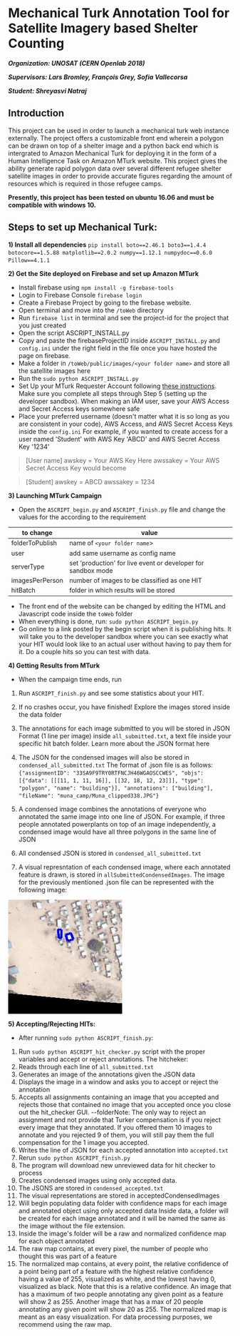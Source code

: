 # Mechanical Turk Annotation Tool for Satellite Imagery based Shelter Counting

**_Organization: UNOSAT (CERN Openlab 2018)_**

**_Supervisors: Lars Bromley, François Grey, Sofia Vallecorsa_**

**_Student: Shreyasvi Natraj_**

## Introduction
This project can be used in order to launch a mechanical turk web instance externally.
The project offers a customizable front end wherein a polygon can be drawn on top of a shelter image and a python back end which is intergrated to Amazon Mechanical Turk for deploying it in the form of a Human Intelligence Task on Amazon MTurk website. This project gives the ability generate rapid polygon data over several different refugee shelter satellite images in order to provide accurate figures regarding the amount of resources which is required in those refugee camps.

**Presently, this project has been tested on ubuntu 16.06 and must be compatible with windows 10.**

## Steps to set up Mechanical Turk:

**1) Install all dependencies** 
`pip install boto==2.46.1 boto3==1.4.4 botocore==1.5.88 matplotlib==2.0.2 numpy==1.12.1 numpydoc==0.6.0 Pillow==4.1.1`

**2) Get the Site deployed on Firebase and set up Amazon MTurk**
- Install firebase using `npm install -g firebase-tools`
- Login to Firebase Console `firebase login`
- Create a Firebase Project by going to the firebase website. 
- Open terminal and move into the `/toWeb` directory
- Run `firebase list` in terminal and see the project-id for the project that you just created
- Open the script ASCRIPT_INSTALL.py
- Copy and paste the firebaseProjectID inside `ASCRIPT_INSTALL.py` and `config.ini` under the right field in the file once you have hosted the page on firebase.
- Make a folder in `/toWeb/public/images/<your folder name>` and store all the satellite images here
- Run the `sudo python ASCRIPT_INSTALL.py`
- Set Up your MTurk Requester Account following [these instructions](https://docs.aws.amazon.com/AWSMechTurk/latest/AWSMechanicalTurkGettingStartedGuide/SetUp.html#setup-aws-account). Make sure you complete all steps through Step 5 (setting up the developer sandbox). When making an IAM user, save your AWS Access and Secret Access keys somewhere safe
- Place your preferred username (doesn't matter what it is so long as you are consistent in your code), AWS Access, and AWS Secret Access Keys inside the `config.ini` For example, if you wanted to create access for a user named 'Student' with AWS Key 'ABCD' and AWS Secret Access Key '1234'

>[User name]
>awskey = Your AWS Key Here
>awssakey = Your AWS Secret Access Key
>would become

>[Student]
>awskey = ABCD
>awssakey = 1234

**3) Launching MTurk Campaign**
- Open the `ASCRIPT_begin.py` and `ASCRIPT_finish.py` file and change the values for the according to the requirement

| to change | value |
| --------------- | ----------- |
| folderToPublish | name of `<your folder name`>|
| user | add same username as config name |
| serverType | set 'production' for live event or developer for sandbox mode |
| imagesPerPerson | number of images to be classified as one HIT |
| hitBatch | folder in which results will be stored |

- The front end of the website can be changed by editing the HTML and Javascript code inside the `toWeb` folder
- When everything is done, run:
`sudo python ASCRIPT_begin.py`
- Go online to a link posted by the begin script when it is publishing hits. It will take you to the developer sandbox where you can see exactly what your HIT would look like to an actual user without having to pay them for it. Do a couple hits so you can test with data.

**4) Getting Results from MTurk** 
- When the campaign time ends, run 
1) Run `ASCRIPT_finish.py` and see some statistics about your HIT.

2) If no crashes occur, you have finished! Explore the images stored inside the data folder

3) The annotations for each image submitted to you will be stored in JSON Format (1 line per image) inside `all_submitted.txt`, a text file inside your specific hit batch folder. Learn more about the JSON format here

4) The JSON for the condensed images will also be stored in `condensed_all_submitted.txt`
The format of .json file is as follows:
`{"assignmentID": "33SA9F9TRY0RTFNCJH46WGAOSCCWES", "objs": [{"data": [[[11, 1, 11, 16]], [[32, 18, 12, 23]]], "type": "polygon", "name": "building"}], "annotations": ["building"], "fileName": "muna_camp/Muna_clipped338.JPG"}`

5) A condensed image combines the annotations of everyone who annotated the same image into one line of JSON. For example, if three people annotated powerplants on top of an image independently, a condensed image would have all three polygons in the same line of JSON
6) All condensed JSON is stored in `condensed_all_submitted.txt`
7) A visual represntation of each condensed image, where each annotated feature is drawn, is stored in `allSubmittedCondensedImages`. The image for the previously mentioned .json file can be represented with the following image:

<img align="center" src="https://github.com/nshreyasvi/mturk-unosat/blob/master/Muna_clipped32ANN.jpg">

**5) Accepting/Rejecting HITs:**
- After running `sudo python ASCRIPT_finish.py`:
1) Run `sudo python ASCRIPT_hit_checker.py` script with the proper variables and accept or reject annotations. The hitcheker:
2) Reads through each line of `all_submitted.txt`
3) Generates an image of the annotations given the JSON data
4) Displays the image in a window and asks you to accept or reject the annotation
5) Accepts all assignments containing an image that you accepted and rejects those that contained no image that you accepted once you close out the hit_checker GUI. --folderNote: The only way to reject an assignment and not provide that Turker compensation is if you reject every image that they annotated. If you offered them 10 images to annotate and you rejected 9 of them, you will still pay them the full compensation for the 1 image you accepted.
5) Writes the line of JSON for each accepted annotation into `accepted.txt`
6) Rerun `sudo python ASCRIPT_finish.py`
7) The program will download new unreviewed data for hit checker to process
8) Creates condensed images using only accepted data.
9) The JSONS are stored in `condensed_accepted.txt`
10) The visual representations are stored in acceptedCondensedImages
11) Will begin populating data folder with confidence maps for each image and annotated object using only accepted data
Inside data, a folder will be created for each image annotated and it will be named the same as the image without the file extension.
12) Inside the image's folder will be a raw and normalized confidence map for each object annotated
13) The raw map contains, at every pixel, the number of people who thought this was part of a feature
14) The normalized map contains, at every point, the relative confidence of a point being part of a feature with the highest relative confidence having a value of 255, visualized as white, and the lowest having 0, visualized as black. Note that this is a relative confidence. An image that has a maximum of two people annotating any given point as a feature will show 2 as 255. Another image that has a max of 20 people annotating any given point will show 20 as 255. The normalized map is meant as an easy visualization. For data processing purposes, we recommend using the raw map.
